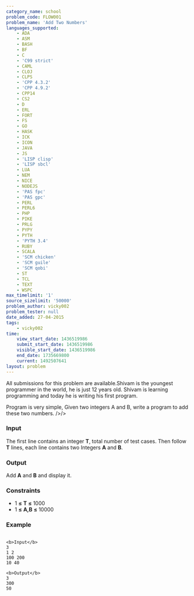 ```yaml
---
category_name: school
problem_code: FLOW001
problem_name: 'Add Two Numbers'
languages_supported:
    - ADA
    - ASM
    - BASH
    - BF
    - C
    - 'C99 strict'
    - CAML
    - CLOJ
    - CLPS
    - 'CPP 4.3.2'
    - 'CPP 4.9.2'
    - CPP14
    - CS2
    - D
    - ERL
    - FORT
    - FS
    - GO
    - HASK
    - ICK
    - ICON
    - JAVA
    - JS
    - 'LISP clisp'
    - 'LISP sbcl'
    - LUA
    - NEM
    - NICE
    - NODEJS
    - 'PAS fpc'
    - 'PAS gpc'
    - PERL
    - PERL6
    - PHP
    - PIKE
    - PRLG
    - PYPY
    - PYTH
    - 'PYTH 3.4'
    - RUBY
    - SCALA
    - 'SCM chicken'
    - 'SCM guile'
    - 'SCM qobi'
    - ST
    - TCL
    - TEXT
    - WSPC
max_timelimit: '1'
source_sizelimit: '50000'
problem_author: vicky002
problem_tester: null
date_added: 27-04-2015
tags:
    - vicky002
time:
    view_start_date: 1436519986
    submit_start_date: 1436519986
    visible_start_date: 1436519986
    end_date: 1735669800
    current: 1492507641
layout: problem
---
```

All submissions for this problem are available.Shivam is the youngest programmer in the world, he is just 12 years old. Shivam is learning programming and today he is writing his first program.



Program is very simple, Given two integers A and B, write a program to add these two numbers. />/>

### Input

The first line contains an integer **T**, total number of test cases. Then follow **T** lines, each line contains two Integers **A** and **B**.

### Output

Add **A** and **B** and display it.

### Constraints

- 1 **≤** **T** **≤** 1000
- 1 **≤** **A,B** **≤** 10000

### Example

```

<b>Input</b>
3 
1 2
100 200
10 40

<b>Output</b>
3
300
50


```
